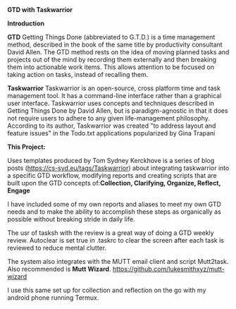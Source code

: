 ##
**GTD with Taskwarrior**


**Introduction**

**GTD**
Getting Things Done (abbreviated to G.T.D.) is a time management method, described in the book of the same title by productivity consultant David Allen. 
The GTD method rests on the idea of moving planned tasks and projects out of the mind
 by recording them externally and then breaking them into actionable 
work items.  This allows attention to be focused on taking action on 
tasks, instead of  recalling them.

**Taskwarrior**
Taskwarrior is an open-source, cross platform time and task management tool. It has a command-line interface rather than a graphical user interface.
Taskwarrior uses concepts and techniques described in Getting Things Done by David Allen, but is paradigm-agnostic in that it does not require users to adhere to any given life-management philosophy.  According to its author, Taskwarrior was created "to address layout and feature issues" in the Todo.txt applications popularized by Gina Trapani

**This Project:**

Uses templates produced by Tom Sydney Kerckhove is a series of blog posts (https://cs-syd.eu/tags/Taskwarrior) about integrating taskwarrior into a specific GTD workflow, modifying reports and creating scripts that are built upon the GTD concepts of:**Collection, Clarifying, Organize, Reflect, Engage**
  
 I have included some of my own reports and aliases to meet my own GTD needs and to make the ability to accomplish these steps as organically as possible without breaking stride in daily life.
 

 The usr of tasksh with the review is a great way of doing a GTD weekly review.  Autoclear is set true in .taskrc to clear the screen after each task is reviewed to reduce mental clutter.
 
 The system also integrates with the MUTT email client and script Mutt2task.  Also recommended is **Mutt Wizard**. https://github.com/lukesmithxyz/mutt-wizard

I use this same set up for collection and reflection on the go with my android phone running Termux.
